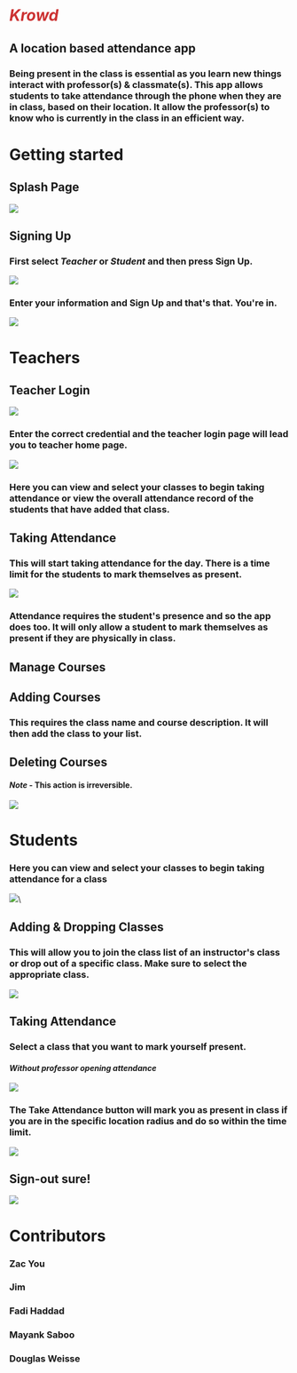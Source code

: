 # <span style ="color:#CC3333"> *Krowd* </span>

## A location based attendance app

### Being present in the class is essential as you learn new things interact with professor(s) & classmate(s). This app allows students to take attendance through the phone when they are in class, based on their location. It allow the professor(s) to know who is currently in the class in an efficient way.

# Getting started

## Splash Page
<img src="https://i.imgur.com/5peW7Mg.gif" class="screenshot">

## Signing Up
### First select *Teacher* or *Student* and then press **Sign Up**.

<img src="https://i.imgur.com/5DCS7oG.gif" class="screenshot">

### Enter your information and **Sign Up** and that's that. You're in.

<img src="https://i.imgur.com/kw1kPsu.gif" class="screenshot">

# Teachers
## Teacher Login
<img src="https://i.imgur.com/Q4auFtS.gif" class="screenshot">

### Enter the correct credential and the teacher login page will lead you to teacher home page.

<img src="https://i.imgur.com/n4J4Dzy.gif" class="screenshot">

### Here you can view and select your classes to begin taking attendance or view the overall attendance record of the students that have added that class.

## Taking Attendance
### This will start taking attendance for the day. There is a time limit for the students to mark themselves as present.

<img src="https://i.imgur.com/S5t1qg9.gif" class="screenshot">

### Attendance requires the student's presence and so the app does too. It will only allow a student to mark themselves as present if they are physically in class.

## Manage Courses

## Adding Courses
### This requires the class name and course description. It will then add the class to your list.

## Deleting Courses
#### *Note* - This action is irreversible.

<img src="https://i.imgur.com/5Cicl4X.gif" class="screenshot">

# Students
### Here you can view and select your classes to begin taking attendance for a class

<img src="https://i.imgur.com/zzqAXsw.gif" class="screenshot">\

## Adding & Dropping Classes
### This will allow you to join the class list of an instructor's class or drop out of a specific class. Make sure to select the appropriate class.

<img src="https://i.imgur.com/7K49BHN.gif" class="screenshot">

## Taking Attendance
### Select a class that you want to mark yourself present.
#### *Without professor opening attendance*
<img src="https://i.imgur.com/l4HAPyl.gif" class="screenshot">

### The **Take Attendance** button will mark you as present in class if you are in the specific location radius and do so within the time limit.
<img src="https://i.imgur.com/ocRmTts.gif" class="screenshot">


## Sign-out sure!

<img src="https://i.imgur.com/jTWMi8F.gif" class="screenshot">

# Contributors
### Zac You
### Jim
### Fadi Haddad
### Mayank Saboo
### Douglas Weisse
